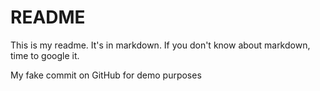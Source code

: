 # README

This is my readme. It's in markdown. If you don't know about markdown, time to google it.

My fake commit on GitHub for demo purposes

